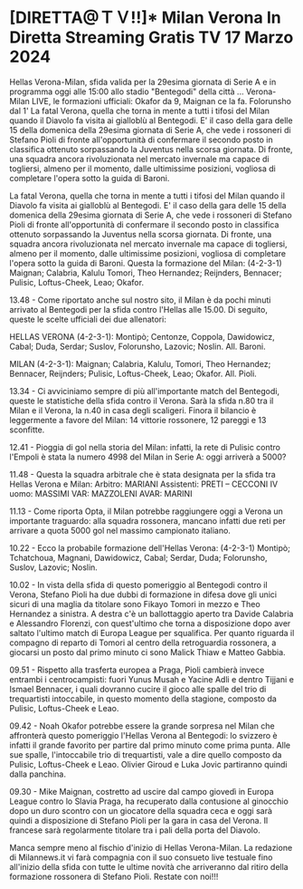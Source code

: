 <h1>[DIRETTA@ＴＶ!!]* Milan Verona In Diretta Streaming Gratis TV 17 Marzo 2024</h1>
Hellas Verona-Milan, sfida valida per la 29esima giornata di Serie A e in programma oggi alle 15:00 allo stadio "Bentegodi" della città ... Verona-Milan LIVE, le formazioni ufficiali: Okafor da 9, Maignan ce la fa. Folorunsho dal 1' La fatal Verona, quella che torna in mente a tutti i tifosi del Milan quando il Diavolo fa visita ai gialloblù al Bentegodi. E' il caso della gara delle 15 della domenica della 29esima giornata di Serie A, che vede i rossoneri di Stefano Pioli di fronte all'opportunità di confermare il secondo posto in classifica ottenuto sorpassando la Juventus nella scorsa giornata. Di fronte, una squadra ancora rivoluzionata nel mercato invernale ma capace di togliersi, almeno per il momento, dalle ultimissime posizioni, vogliosa di completare l'opera sotto la guida di Baroni. 

La fatal Verona, quella che torna in mente a tutti i tifosi del Milan quando il Diavolo fa visita ai gialloblù al Bentegodi. E' il caso della gara delle 15 della domenica della 29esima giornata di Serie A, che vede i rossoneri di Stefano Pioli di fronte all'opportunità di confermare il secondo posto in classifica ottenuto sorpassando la Juventus nella scorsa giornata. Di fronte, una squadra ancora rivoluzionata nel mercato invernale ma capace di togliersi, almeno per il momento, dalle ultimissime posizioni, vogliosa di completare l'opera sotto la guida di Baroni. 
Questa la formazione del Milan: (4-2-3-1) Maignan; Calabria, Kalulu Tomori, Theo Hernandez; Reijnders, Bennacer; Pulisic, Loftus-Cheek, Leao; Okafor. 

13.48 - Come riportato anche sul nostro sito, il Milan è da pochi minuti arrivato al Bentegodi per la sfida contro l'Hellas alle 15.00. Di seguito, queste le scelte ufficiali dei due allenatori: 

HELLAS VERONA (4-2-3-1): Montipò; Centonze, Coppola, Dawidowicz, Cabal; Duda, Serdar; Suslov, Folorunsho, Lazovic; Noslin. All. Baroni.

MILAN (4-2-3-1): Maignan; Calabria, Kalulu, Tomori, Theo Hernandez; Bennacer, Reijnders; Pulisic, Loftus-Cheek, Leao; Okafor. All. Pioli.

13.34 - Ci avviciniamo sempre di più all'importante match del Bentegodi, queste le statistiche della sfida contro il Verona. Sarà la sfida n.80 tra il Milan e il Verona, la n.40 in casa degli scaligeri. Finora il bilancio è leggermente a favore del Milan: 14 vittorie rossonere, 12 pareggi e 13 sconfitte.

12.41 - Pioggia di gol nella storia del Milan: infatti, la rete di Pulisic contro l'Empoli è stata la numero 4998 del Milan in Serie A: oggi arriverà a 5000?

11.48 - Questa la squadra arbitrale che è stata designata per la sfida tra Hellas Verona e Milan: 
Arbitro: MARIANI
Assistenti: PRETI – CECCONI
IV uomo: MASSIMI
VAR: MAZZOLENI
AVAR: MARINI

11.13 - Come riporta Opta, il Milan potrebbe raggiungere oggi a Verona un importante traguardo: alla squadra rossonera, mancano infatti due reti per arrivare a quota 5000 gol nel massimo campionato italiano. 

10.22 - Ecco la probabile formazione dell'Hellas Verona: (4-2-3-1) Montipò; Tchatchoua, Magnani, Dawidowicz, Cabal; Serdar, Duda; Folorunsho, Suslov, Lazovic; Noslin. 

10.02 - In vista della sfida di questo pomeriggio al Bentegodi contro il Verona, Stefano Pioli ha due dubbi di formazione in difesa dove gli unici sicuri di una maglia da titolare sono Fikayo Tomori in mezzo e Theo Hernandez a sinistra. A destra c'è un ballottaggio aperto tra Davide Calabria e Alessandro Florenzi, con quest'ultimo che torna a disposizione dopo aver saltato l'ultimo match di Europa League per squalifica. Per quanto riguarda il compagno di reparto di Tomori al centro della retroguardia rossonera, a giocarsi un posto dal primo minuto ci sono Malick Thiaw e Matteo Gabbia. 

09.51 - Rispetto alla trasferta europea a Praga, Pioli cambierà invece entrambi i centrocampisti: fuori Yunus Musah e Yacine Adli e dentro Tijjani e Ismael Bennacer, i quali dovranno cucire il gioco alle spalle del trio di trequartisti intoccabile, in questo momento della stagione, composto da Pulisic, Loftus-Cheek e Leao. 

09.42 - Noah Okafor potrebbe essere la grande sorpresa nel Milan che affronterà questo pomeriggio l'Hellas Verona al Bentegodi: lo svizzero è infatti il grande favorito per partire dal primo minuto come prima punta. Alle sue spalle, l'intoccabile trio di trequartisti, vale a dire quello composto da Pulisic, Loftus-Cheek e Leao. Olivier Giroud e Luka Jovic partiranno quindi dalla panchina. 

09.30 - Mike Maignan, costretto ad uscire dal campo giovedì in Europa League contro lo Slavia Praga, ha recuperato dalla contusione al ginocchio dopo un duro scontro con un giocatore della squadra ceca e oggi sarà quindi a disposizione di Stefano Pioli per la gara in casa del Verona. Il francese sarà regolarmente titolare tra i pali della porta del Diavolo. 

Manca sempre meno al fischio d'inizio di Hellas Verona-Milan. La redazione di Milannews.it vi farà compagnia con il suo consueto live testuale fino all'inizio della sfida con tutte le ultime novità che arriveranno dal ritiro della formazione rossonera di Stefano Pioli. Restate con noi!!!
